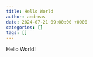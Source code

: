 ```yaml
---
title: Hello World
author: andreas
date: 2024-07-21 09:00:00 +0900
categories: []
tags: []
---
```


Hello World!
